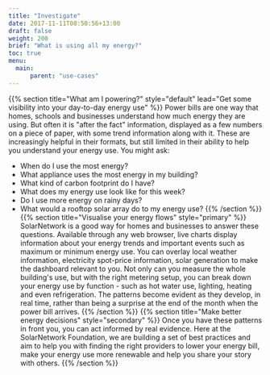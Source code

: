```yaml
---
title: "Investigate"
date: 2017-11-11T08:50:56+13:00
draft: false
weight: 200
brief: "What is using all my energy?"
toc: true
menu:
  main:
      parent: "use-cases"
---
```

{{% section  title="What am I powering?" style="default" lead="Get some visibility into your day-to-day energy use" %}}
Power bills are one way that homes, schools and businesses understand how much energy they are using. But often it is "after the fact" information, displayed as a few numbers on a piece of paper, with some trend information along with it. These are increasingly helpful in their formats, but still limited in their ability to help you understand your energy use. You might ask:

 * When do I use the most energy?
 * What appliance uses the most energy in my building?
 * What kind of carbon footprint do I have?
 * What does my energy use look like for this week?
 * Do I use more energy on rainy days?
 * What would a rooftop solar array do to my energy use?
{{% /section %}}
{{% section  title="Visualise your energy flows" style="primary" %}}
SolarNetwork is a good way for homes and businesses to answer these questions. Available through any web browser, live charts display information about your energy trends and important events such as maximum or minimum energy use. You can overlay local weather information, electricity spot-price information, solar generation to make the dashboard relevant to you. Not only can you measure the whole building's use, but with the right metering setup, you can break down your energy use by function - such as hot water use, lighting, heating and even refrigeration.  The patterns become evident as they develop, in real time, rather than being a surprise at the end of the month when the power bill arrives. 
{{% /section %}}
{{% section  title="Make better energy decisions" style="secondary" %}}
Once you have these patterns in front you, you can act informed by real evidence. Here at the SolarNetwork Foundation, we are building a set of best practices and aim to help you with finding the right providers to lower your energy bill, make your energy use more renewable and help you share your story with others.
{{% /section %}}
